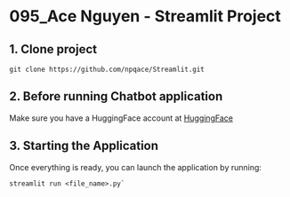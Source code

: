 # 095_Ace Nguyen - Streamlit Project

## 1. Clone project

``` terminal
git clone https://github.com/npqace/Streamlit.git
```

## 2. Before running Chatbot application
Make sure you have a HuggingFace account at [HuggingFace](https://huggingface.co/chat/)


## 3. Starting the Application

Once everything is ready, you can launch the application by running:
``` terminal
streamlit run <file_name>.py`
```
